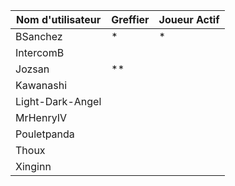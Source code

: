 | Nom d'utilisateur  | Greffier | Joueur Actif |
| ------------------ | ------   | ------------ |
| BSanchez           |    *     |      *       |
| IntercomB          |          |              |
| Jozsan             |    **    |              |
| Kawanashi          |          |              |
| Light-Dark-Angel   |          |              |
| MrHenryIV          |          |              |
| Pouletpanda        |          |              |
| Thoux              |          |              |
| Xinginn            |          |              |
